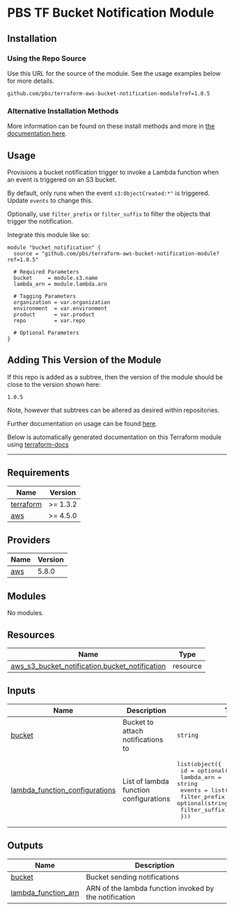 # PBS TF Bucket Notification Module

## Installation

### Using the Repo Source

Use this URL for the source of the module. See the usage examples below for more details.

```hcl
github.com/pbs/terraform-aws-bucket-notification-module?ref=1.0.5
```

### Alternative Installation Methods

More information can be found on these install methods and more in [the documentation here](./docs/general/install).

## Usage

Provisions a bucket notification trigger to invoke a Lambda function when an event is triggered on an S3 bucket.

By default, only runs when the event `s3:ObjectCreated:*"` is triggered. Update `events` to change this.

Optionally, use `filter_prefix` or `filter_suffix` to filter the objects that trigger the notification.

Integrate this module like so:

```hcl
module "bucket_notification" {
  source = "github.com/pbs/terraform-aws-bucket-notification-module?ref=1.0.5"

  # Required Parameters
  bucket     = module.s3.name
  lambda_arn = module.lambda.arn

  # Tagging Parameters
  organization = var.organization
  environment  = var.environment
  product      = var.product
  repo         = var.repo

  # Optional Parameters
}
```

## Adding This Version of the Module

If this repo is added as a subtree, then the version of the module should be close to the version shown here:

`1.0.5`

Note, however that subtrees can be altered as desired within repositories.

Further documentation on usage can be found [here](./docs).

Below is automatically generated documentation on this Terraform module using [terraform-docs][terraform-docs]

---

[terraform-docs]: https://github.com/terraform-docs/terraform-docs

## Requirements

| Name | Version |
|------|---------|
| <a name="requirement_terraform"></a> [terraform](#requirement\_terraform) | >= 1.3.2 |
| <a name="requirement_aws"></a> [aws](#requirement\_aws) | >= 4.5.0 |

## Providers

| Name | Version |
|------|---------|
| <a name="provider_aws"></a> [aws](#provider\_aws) | 5.8.0 |

## Modules

No modules.

## Resources

| Name | Type |
|------|------|
| [aws_s3_bucket_notification.bucket_notification](https://registry.terraform.io/providers/hashicorp/aws/latest/docs/resources/s3_bucket_notification) | resource |

## Inputs

| Name | Description | Type | Default | Required |
|------|-------------|------|---------|:--------:|
| <a name="input_bucket"></a> [bucket](#input\_bucket) | Bucket to attach notifications to | `string` | n/a | yes |
| <a name="input_lambda_function_configurations"></a> [lambda\_function\_configurations](#input\_lambda\_function\_configurations) | List of lambda function configurations | <pre>list(object({<br>    id            = optional(string)<br>    lambda_arn    = string<br>    events        = list(string)<br>    filter_prefix = optional(string)<br>    filter_suffix = optional(string)<br>  }))</pre> | n/a | yes |

## Outputs

| Name | Description |
|------|-------------|
| <a name="output_bucket"></a> [bucket](#output\_bucket) | Bucket sending notifications |
| <a name="output_lambda_function_arn"></a> [lambda\_function\_arn](#output\_lambda\_function\_arn) | ARN of the lambda function invoked by the notification |
